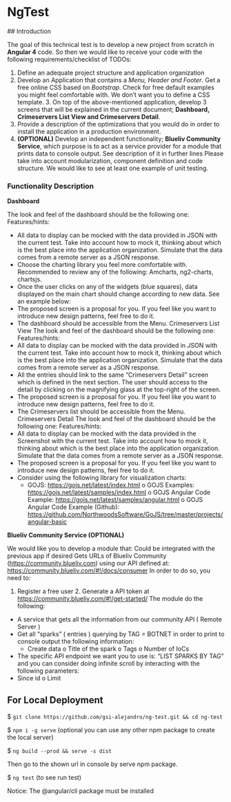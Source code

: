 # NgTest 

﻿## Introduction

The goal of this technical test is to develop a new project from scratch in **Angular 4** code. So then we would like to receive your code with the following requirements/checklist of TODOs: 

1. Define an adequate project structure and application organization 
2. Develop an Application that contains a *Menu, Header and Footer*. 
Get a free online CSS based on *Bootstrap*. Check for free default examples you might feel comfortable with. We don’t want you to define a CSS template. 3. On top of the above-mentioned application, develop 3 screens that will be explained in the current document; **Dashboard, Crimeservers List View and Crimeservers Detail**. 
4. Provide a description of the optimizations that you would do in order to install the application in a production environment. 
5. **(OPTIONAL)** Develop an independent functionality; **Blueliv Community Service**, which purpose is to act as a service provider for a module that prints data to console output. See description of it in further lines 
Please take into account modularization, component definition and code structure. We would like to see at least one example of unit testing. 

### Functionality Description 
**Dashboard**

The look and feel of the dashboard should be the following one: 
Features/hints: 
- All data to display can be mocked with the data provided in JSON with the current test. Take into account how to mock it, thinking about which is the best place into the application organization. Simulate that the data comes from a remote server as a JSON response. 
- Choose the charting library you feel more comfortable with. Recommended to review any of the following: Amcharts, ng2-charts, chartsjs. 
- Once the user clicks on any of the widgets (blue squares), data displayed on the main chart should change according to new data. See an example below: 
- The proposed screen is a proposal for you. If you feel like you want to introduce new design patterns, feel free to do it. 
- The dashboard should be accessible from the Menu. 
Crimeservers List View 
The look and feel of the dashboard should be the following one: 
Features/hints: 
- All data to display can be mocked with the data provided in JSON with the current test. Take into account how to mock it, thinking about which is the best place into the application organization. Simulate that the data comes from a remote server as a JSON response. 
- All the entries should link to the same “Crimeservers Detail” screen which is defined in the next section. The user should access to the detail by clicking on the magnifying glass at the top-right of the screen. 
- The proposed screen is a proposal for you. If you feel like you want to introduce new design patterns, feel free to do it. 
- The Crimeservers list should be accessible from the Menu. 
Crimeservers Detail 
The look and feel of the dashboard should be the following one: 
Features/hints: 
- All data to display can be mocked with the data provided in the Screenshot with the current test. Take into account how to mock it, thinking about which is the best place into the application organization. Simulate that the data comes from a remote server as a JSON response. 
- The proposed screen is a proposal for you. If you feel like you want to introduce new design patterns, feel free to do it. 
- Consider using the following library for visualization charts: 
    - GOJS: https://gojs.net/latest/index.html o GOJS Examples: https://gojs.net/latest/samples/index.html o GOJS Angular Code Example: https://gojs.net/latest/samples/angular.html o GOJS Angular Code Example (Github): 
     https://github.com/NorthwoodsSoftware/GoJS/tree/master/projects/angular-basic 

**Blueliv Community Service (OPTIONAL)**

We would like you to develop a module that: 
Could be integrated with the previous app if desired 
Gets URLs of Blueliv Community (https://community.blueliv.com) using our API defined at: https://community.blueliv.com/#!/docs/consumer 
In order to do so, you need to: 
1. Register a free user 2. Generate a API token at https://community.blueliv.com/#!/get-started/ 
The module do the following: 
- A service that gets all the information from our community API ( Remote Server ) 
- Get all “sparks” ( entries ) querying by TAG = BOTNET in order to print to console output the following information: 
    - Create data o Title of the spark o Tags o Number of IoCs 
- The specific API endpoint we want you to use is: “LIST SPARKS BY TAG” and you can consider doing infinite scroll by interacting with the following parameters: 
- Since id o Limit

## For Local Deployment
$ `git clone https://github.com/gsi-alejandro/ng-test.git && cd ng-test`

$ `npm i -g serve` (optional you can use any other npm package to create the local server)

$ `ng build --prod && serve -s dist`

Then go to the shown url in console by serve npm package.

$ `ng test` (to see run test)

Notice: The @angular/cli package must be installed
